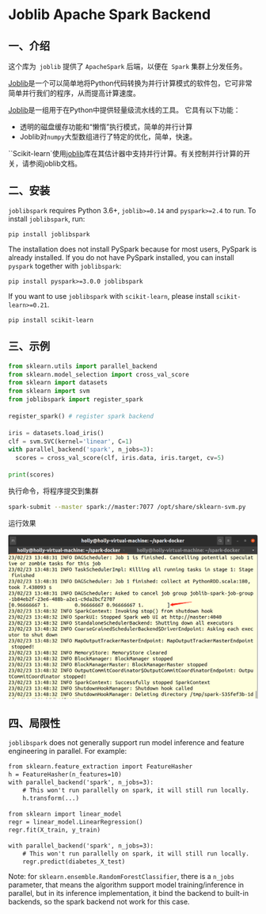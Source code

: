 # Joblib Apache Spark Backend

## 一、介绍

这个库为` joblib` 提供了 `ApacheSpark` 后端，以便在` Spark` 集群上分发任务。

[Joblib](https://link.zhihu.com/?target=https%3A//link.juejin.im/%3Ftarget%3Dhttps%3A%2F%2Fjoblib.readthedocs.io%2Fen%2Flatest%2F)是一个可以简单地将Python代码转换为并行计算模式的软件包，它可非常简单并行我们的程序，从而提高计算速度。

[Joblib](https://link.zhihu.com/?target=https%3A//link.juejin.im/%3Ftarget%3Dhttps%3A%2F%2Fjoblib.readthedocs.io%2Fen%2Flatest%2F)是一组用于在Python中提供轻量级流水线的工具。 它具有以下功能：

- 透明的磁盘缓存功能和“懒惰”执行模式，简单的并行计算
- Joblib对`numpy`大型数组进行了特定的优化，简单，快速。

``Scikit-learn`使用[joblib](https://joblib.readthedocs.io/en/latest/)库在其估计器中支持并行计算。有关控制并行计算的开关，请参阅joblib文档。

## 二、安装

`joblibspark` requires Python 3.6+, `joblib>=0.14` and `pyspark>=2.4` to run. To install `joblibspark`, run:

```
pip install joblibspark
```

The installation does not install PySpark because for most users, PySpark is already installed. If you do not have PySpark installed, you can install `pyspark` together with `joblibspark`:

```
pip install pyspark>=3.0.0 joblibspark
```

If you want to use `joblibspark` with `scikit-learn`, please install `scikit-learn>=0.21`.

```
pip install scikit-learn
```

## 三、示例

```python
from sklearn.utils import parallel_backend
from sklearn.model_selection import cross_val_score
from sklearn import datasets
from sklearn import svm
from joblibspark import register_spark

register_spark() # register spark backend

iris = datasets.load_iris()
clf = svm.SVC(kernel='linear', C=1)
with parallel_backend('spark', n_jobs=3):
  scores = cross_val_score(clf, iris.data, iris.target, cv=5)

print(scores)
```

执行命令，将程序提交到集群

```bash
spark-submit --master spark://master:7077 /opt/share/sklearn-svm.py
```

运行效果

![image-20230223214909548](assets/image-20230223214909548.png)

## 四、局限性

`joblibspark` does not generally support run model inference and feature engineering in parallel. For example:

```
from sklearn.feature_extraction import FeatureHasher
h = FeatureHasher(n_features=10)
with parallel_backend('spark', n_jobs=3):
    # This won't run parallelly on spark, it will still run locally.
    h.transform(...)

from sklearn import linear_model
regr = linear_model.LinearRegression()
regr.fit(X_train, y_train)

with parallel_backend('spark', n_jobs=3):
    # This won't run parallelly on spark, it will still run locally.
    regr.predict(diabetes_X_test)
```

Note: for `sklearn.ensemble.RandomForestClassifier`, there is a `n_jobs` parameter, that means the algorithm support model training/inference in parallel, but in its inference implementation, it bind the backend to built-in backends, so the spark backend not work for this case.
